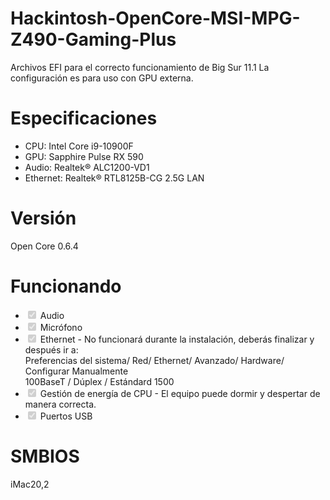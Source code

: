 # Hackintosh-OpenCore-MSI-MPG-Z490-Gaming-Plus
Archivos EFI para el correcto funcionamiento de Big Sur 11.1
La configuración es para uso con GPU externa.

# Especificaciones
<ul>
<li>CPU: Intel Core i9-10900F</li>
<li>GPU: Sapphire Pulse RX 590</li>
<li>Audio: Realtek® ALC1200-VD1</li>
<li>Ethernet: Realtek® RTL8125B-CG 2.5G LAN</li>
</ul>

# Versión
Open Core 0.6.4

# Funcionando
<ul class="contains-task-list">
<li class="task-list-item"><input type="checkbox" id="" disabled="" class="task-list-item-checkbox" checked=""> Audio</li>
<li class="task-list-item"><input type="checkbox" id="" disabled="" class="task-list-item-checkbox" checked=""> Micrófono</li>
<li class="task-list-item"><input type="checkbox" id="" disabled="" class="task-list-item-checkbox" checked=""> Ethernet -  No funcionará durante la instalación, deberás finalizar y después ir a:</li>
	<span>Preferencias del sistema/ Red/ Ethernet/ Avanzado/ Hardware/</span>
	<span>Configurar Manualmente</span> </br>
	<span>100BaseT / Dúplex / Estándard 1500</span>
<li class="task-list-item"><input type="checkbox" id="" disabled="" class="task-list-item-checkbox" checked=""> Gestión de energía de CPU - El equipo puede dormir y despertar de manera correcta.</li>
	<span></span>
<li class="task-list-item"><input type="checkbox" id="" disabled="" class="task-list-item-checkbox" checked=""> Puertos USB</li>
</ul>

# SMBIOS
iMac20,2
